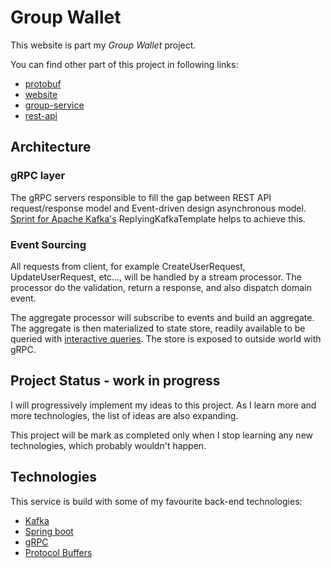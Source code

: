 # Group Wallet

This website is part my _Group Wallet_ project.

You can find other part of this project in following links:
- [protobuf](https://github.com/chai-weijian/group-wallet.protobuf)
- [website](https://github.com/chai-weijian/group-wallet.website)
- [group-service](https://github.com/chai-weijian/group-wallet.group-service)
- [rest-api](https://github.com/chai-weijian/group-wallet.rest-api)

## Architecture

### gRPC layer
The gRPC servers responsible to fill the gap between REST API request/response model and Event-driven design asynchronous model. [Sprint for Apache Kafka's](https://spring.io/projects/spring-kafka) ReplyingKafkaTemplate helps to achieve this.  

### Event Sourcing
All requests from client, for example CreateUserRequest, UpdateUserRequest, etc..., will be handled by a stream processor. The processor do the validation, return a response, and also dispatch domain event.

The aggregate processor will subscribe to events and build an aggregate. The aggregate is then materialized to state store, readily available to be queried with [interactive queries](https://kafka.apache.org/10/documentation/streams/developer-guide/interactive-queries.html). The store is exposed to outside world with gRPC.

## Project Status - work in progress

I will progressively implement my ideas to this project. As I learn more and more technologies, the list of ideas are also expanding.

This project will be mark as completed only when I stop learning any new technologies, which probably wouldn't happen.

## Technologies
This service is build with some of my favourite back-end technologies:
- [Kafka](https://kafka.apache.org/)
- [Spring boot](https://spring.io/)
- [gRPC](https://grpc.io/)
- [Protocol Buffers](https://developers.google.com/protocol-buffers)